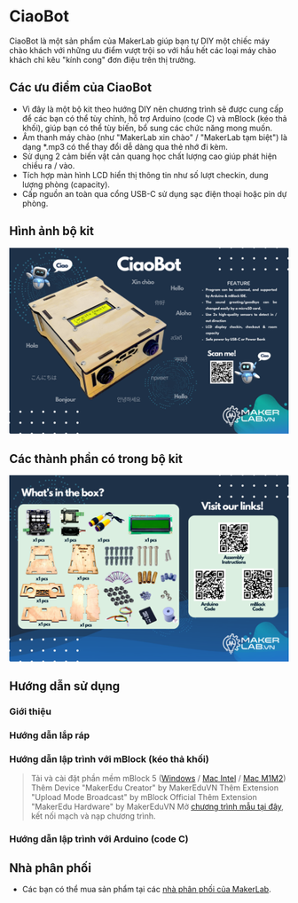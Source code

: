 # CiaoBot
CiaoBot là một sản phẩm của MakerLab giúp bạn tự DIY một chiếc máy chào khách với những ưu điểm vượt trội so với hầu hết các loại máy chào khách chỉ kêu "kính cong" đơn điệu trên thị trường.
## Các ưu điểm của CiaoBot

- Vì đây là một bộ kit theo hướng DIY nên chương trình sẽ được cung cấp để các bạn có thể tùy chỉnh, hỗ trợ Arduino (code C) và mBlock (kéo thả khối), giúp bạn có thể tùy biến, bổ sung các chức năng mong muốn.
- Âm thanh máy chào (như "MakerLab xin chào" / "MakerLab tạm biệt") là dạng *.mp3 có thể thay đổi dễ dàng qua thẻ nhớ đi kèm.
- Sử dụng 2 cảm biến vật cản quang học chất lượng cao giúp phát hiện chiều ra / vào.
- Tích hợp màn hình LCD hiển thị thông tin như số lượt checkin, dung lượng phòng (capacity).
- Cấp nguồn an toàn qua cổng USB-C sử dụng sạc điện thoại hoặc pin dự phòng.

## Hình ảnh bộ kit
![ciaobot2](/image/ciaobot1.png "Hinh anh bo kit CiaoBot")
## Các thành phần có trong bộ kit
![ciaobot2](/image/ciaobot2.png "Cac thanh phan CiaoBot")
## Hướng dẫn sử dụng
### Giới thiệu
### Hướng dẫn lắp ráp
### Hướng dẫn lập trình với mBlock (kéo thả khối)
>Tải và cài đặt phần mềm mBlock 5 ([Windows](https://www.mediafire.com/file/ma55iajd7glwmbo/%255BMakerLab.vn%255D_mBlock_V5.4.3_for_Windows.zip/file) / [Mac Intel](https://www.mediafire.com/file/pjfngy6d7ktb55f/%255BMakerLab.vn%255D_mBlock_V5.4.3_for_Mac_Intel.zip/file) / [Mac M1M2](https://www.mediafire.com/file/mfdkgpgnpa7uv2s/%255BMakerLab.vn%255D_mBlock_V5.4.3_for_Mac_M1M2.zip/file))
>  Thêm Device "MakerEdu Creator" by MakerEduVN
>  Thêm Extension "Upload Mode Broadcast" by mBlock Official
>  Thêm Extension "MakerEdu Hardware" by MakerEduVN
>  Mở [chương trình mẫu tại đây](/mBlock5), kết nối mạch và nạp chương trình.
### Hướng dẫn lập trình với Arduino (code C)
## Nhà phân phối
- Các bạn có thể mua sản phẩm tại các [nhà phân phối của MakerLab](https://www.makerlab.vn/nha-phan-phoi/).
